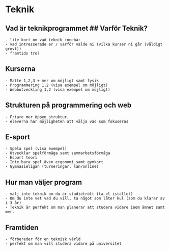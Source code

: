 # Teknik

## Vad är teknikprogrammet ## Varför Teknik?
    - lite kort om vad teknik innebär 
    - vad intresserade er / varför valde ni (vilka kurser ni går (väldigt grovt)) 
    - framtids tro?

## Kurserna
    - Matte 1,2,3 + mer om möjligt samt fysik 
    - Programmering 1,2 (visa exempel om möjligt)
    - Webbutveckling 1,2 (visa exempel om möjligt)

## Strukturen på programmering och web
    - Friare mer öppen struktur,
    - eleverna har möjligheten att välja vad som fokuseras

## E-sport
    - Spela spel (visa exempel)
    - Utvecklar spelförmåga samt sammarbetsförmåga
    - Esport teori
    - Inte bara spel även ergonomi samt gymkort
    - Gymnasieligan (turneringar, lan/online)

## Hur man väljer program
    - välj inte teknik om du är studietrött (ta el istället)
    - Om du inte vet vad du vill, ta något som låter kul (som du klarar av i 3 år)
    - Teknik är perfekt om man planerar att studera vidare inom ämnet samt mer.


## Framtiden
    - förbereder för en teknisk värld
    - perfekt om man vill studera vidare på universitet

